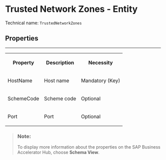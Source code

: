 <!-- loioe544675d9a4a4e98b00f94118b45325d -->

# Trusted Network Zones - Entity





Technical name: `TrustedNetworkZones` 



## Properties

****


<table>
<tr>
<th valign="top">

Property



</th>
<th valign="top">

Description



</th>
<th valign="top">

Necessity



</th>
</tr>
<tr>
<td valign="top">

HostName



</td>
<td valign="top">

Host name



</td>
<td valign="top">

Mandatory \(Key\)



</td>
</tr>
<tr>
<td valign="top">

SchemeCode



</td>
<td valign="top">

Scheme code



</td>
<td valign="top">

Optional



</td>
</tr>
<tr>
<td valign="top">

Port



</td>
<td valign="top">

Port



</td>
<td valign="top">

Optional



</td>
</tr>
</table>

> ### Note:  
> To display more information about the properties on the SAP Business Accelerator Hub, choose **Schema View**.

